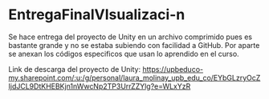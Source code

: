# EntregaFinalVIsualizaci-n

Se hace entrega del proyecto de Unity en un archivo comprimido pues es bastante grande y no se estaba subiendo con facilidad a GitHub.
Por aparte se anexan los códigos especificos que usan lo aprendido en el curso.

Link de descarga del proyecto de Unity: https://upbeduco-my.sharepoint.com/:u:/g/personal/laura_molinay_upb_edu_co/EYbGLzryOcZIjdJCL9DtKHEBKjn1nWwcNp2TP3UrrZZYlg?e=WLxYzR 

